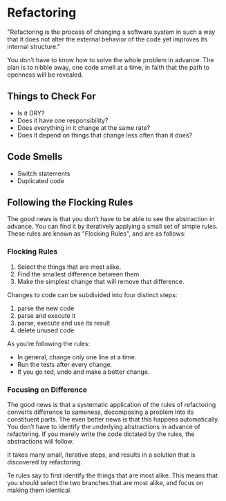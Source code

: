 # Refactoring

"Refactoring is the process of changing a software system in such a way that it
does not alter the external behavior of the code yet improves its internal
structure."

You don’t have to know how to solve the whole problem in advance. The plan is
to nibble away, one code smell at a time, in faith that the path to openness
will be revealed.

## Things to Check For

* Is it DRY?
* Does it have one responsibility?
* Does everything in it change at the same rate?
* Does it depend on things that change less often than it does?

## Code Smells

* Switch statements
* Duplicated code

## Following the Flocking Rules

The good news is that you don’t have to be able to see the abstraction in
advance. You can find it by iteratively applying a small set of simple rules.
These rules are known as "Flocking Rules", and are as follows:

### Flocking Rules

1. Select the things that are most alike.
1. Find the smallest difference between them.
1. Make the simplest change that will remove that difference.

Changes to code can be subdivided into four distinct steps:

1. parse the new code
1. parse and execute it
1. parse, execute and use its result
1. delete unused code

As you’re following the rules:

* In general, change only one line at a time.
* Run the tests after every change.
* If you go red, undo and make a better change.

### Focusing on Difference

The good news is that a systematic application of the rules of refactoring
converts difference to sameness, decomposing a problem into its constituent
parts. The even better news is that this happens automatically. You don’t have
to identify the underlying abstractions in advance of refactoring. If you
merely write the code dictated by the rules, the abstractions will follow.

It takes many small, iterative steps, and results in a solution that is
discovered by refactoring.

Te rules say to first identify the things that are most alike. This means that
you should select the two branches that are most alike, and focus on making
them identical.
